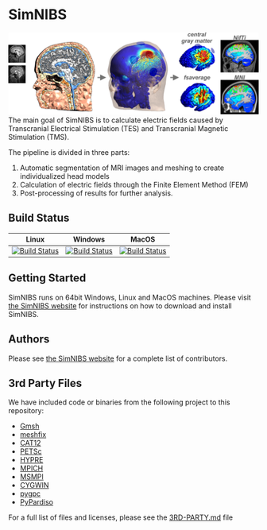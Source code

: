 # SimNIBS

![SimNIBS Fronpage](docs/_static/gallery/simnibs_workflow.png)
The main goal of SimNIBS is to calculate electric fields caused by Transcranial Electrical Stimulation (TES) and Transcranial Magnetic Stimulation (TMS).
 
The pipeline is divided in three parts:
1. Automatic segmentation of MRI images and meshing to create individualized head models
2. Calculation of electric fields through the Finite Element Method (FEM)
3. Post-processing of results for further analysis.


## Build Status
| Linux   | Windows    | MacOS |
|---------|------------|-----|
| [![Build Status](https://dev.azure.com/simnibs/simnibs/_apis/build/status/Linux?branchName=master)](https://dev.azure.com/simnibs/simnibs/_build/latest?definitionId=4&branchName=master) | [![Build Status](https://dev.azure.com/simnibs/simnibs/_apis/build/status/Windows?branchName=master)](https://dev.azure.com/simnibs/simnibs/_build/latest?definitionId=5&branchName=master) |  [![Build Status](https://dev.azure.com/simnibs/simnibs/_apis/build/status/MacOS?branchName=master)](https://dev.azure.com/simnibs/simnibs/_build/latest?definitionId=9&branchName=master)   |

## Getting Started

SimNIBS runs on 64bit Windows, Linux and MacOS machines.
Please visit [the SimNIBS website](https://simnibs.github.io/simnibs/build/html/installation/simnibs_installer.html) for instructions on how to download and install SimNIBS.


## Authors
Please see [the SimNIBS website](./docs/contributors.rst) for a complete list of contributors.

## 3rd Party Files
We have included code or binaries from the following project to this repository:
* [Gmsh](www.gmsh.info)
* [meshfix](https://github.com/MarcoAttene/MeshFix-V2.1)
* [CAT12](http://www.neuro.uni-jena.de/cat/)
* [PETSc](https://www.mcs.anl.gov/petsc/)
* [HYPRE](https://github.com/hypre-space/hypre)
* [MPICH](https://www.mpich.org/)
* [MSMPI](https://github.com/Microsoft/Microsoft-MPI)
* [CYGWIN](https://www.cygwin.com/)
* [pygpc](https://github.com/konstantinweise/pygpc)
* [PyPardiso](https://github.com/haasad/PyPardisoProject)


For a full list of files and licenses, please see the [3RD-PARTY.md](3RD-PARTY.md) file
